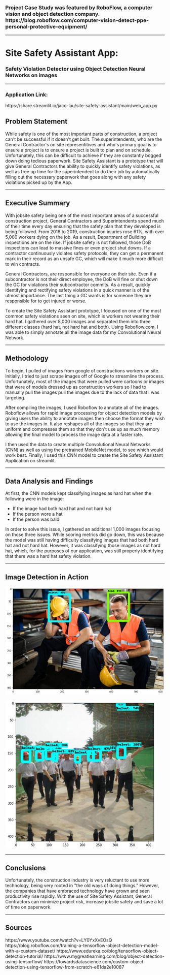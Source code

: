 <h3> Project Case Study was featured by RoboFlow, a computer vision and object detection company.  https://blog.roboflow.com/computer-vision-detect-ppe-personal-protective-equipment/</h3>
<hr>
<h1>Site Safety Assistant App:</h1>
<h3>Safety Violation Detector using Object Detection Neural Networks on images</h3>
<hr>
<h3>Application Link:</h3>
https://share.streamlit.io/jaco-lau/site-safety-assistant/main/web_app.py
<h2> Problem Statement</h2>

While safety is one of the most important parts of construction, a project can't be successful if it doesn't get built.  The superintendents, who are the General Contractor's on site representitives and who's primary goal is to ensure a project is to ensure a project is built to plan and on schedule.  Unfortunately, this can be difficult to achieve if they are constantly bogged down doing tedious paperwork.  Site Safety Assistant is a prototype that will give General Contractors the ability to quickly identify safety violations, as well as free up time for the superintendent to do their job by automatically filling out the necessary paperwork that goes along with any safety violations picked up by the App.
<hr>
<h2> Executive Summary</h2>

With jobsite safety being one of the most important areas of a successful construction project, General Contractors and Superintendents spend much of their time every day ensuring that the safety plan that they developed is being followed.  From 2018 to 2019, construction injuries rose 61%, with over 5,000 workers dying on the job.  As a result, Department of Building inspections are on the rise.  If jobsite safety is not followed, those DoB inspections can lead to massive fines or even project shut downs.  If a contractor continuously violates safety protocols, they can get a permanent mark in their record as an unsafe GC, which will make it much more difficult to win contracts.  

General Contractors, are responsible for everyone on their site.  Even if a subcontractor is not their direct employee, the DoB will fine or shut down the GC for violations their subcontractor commits.  As a result, quickly identifying and rectifying safety violations in a quick manner is of the utmost importance.  The last thing a GC wants is for someone they are responsible for to get injured or worse.  

To create the Site Safety Assistant prototype, I focused on one of the most common safety violations seen on site, which is workers not wearing their hard hat.  I gathered over 8,000 images and separated them into three different classes (hard hat, not hard hat and both).  Using Roboflow.com, I was able to simply annotate all the image data for my Convolutional Neural Network.  
<hr>
<h2> Methodology </h2>

To begin, I pulled of images from google of constructions workers on site.  Initially, I tried to just scrape images off of Google to streamline the process.  Unfortunately, most of the images that were pulled were cartoons or images that were of models dressed up as construction workers so I had to manually pull the images pull the images due to the lack of data that I was targeting. 

After compiling the images, I used Roboflow to annotate all of the images.  Roboflow allows for rapid image processing for object detection models by giving users the ability to annotate images then choose the format they wish to use the images in.  It also reshapes all of the images so that they are uniform and compresses them so that they don't use up as much memory allowing the final model to process the image data at a faster rate.

I then used the data to create multiple Convolutional Neural Networks (CNN) as well as using the pretrained MobileNet model, to see which would work best. Finally, I used this CNN model to create the Site Safety Assistant Application on streamlit.
<hr>
<h2> Data Analysis and Findings</h2>

At first, the CNN models kept classifying images as hard hat when the following were in the image:

- If the image had both hard hat and not hard hat
- If the person wore a hat
- If the person was bald

In order to solve this issue, I gathered an additional 1,000 images focusing on those three issues.  While scoring metrics did go down, this was because the model was still having difficulty classifying images that had both hard hat and not hard hat.  However, it was classifying those images as not hard hat, which, for the purposes of our application, was still properly identifying that there was a hard hat safety violation.
<hr>
<h2> Image Detection in Action</h2>
<p>
    <img src="./app_examples/final_image_detection/download-1.png" alt="drawing" />
</p>
<p>
    <img src="./app_examples/final_image_detection/download.png" alt="drawing" />
</p>
<hr>
<h2> Conclusions</h2>
Unfortunately, the construction industry is very reluctant to use more technology, being very rooted in "the old ways of doing things." However, the companies that have embraced technology have grown and seen productivity rise rapidly.  With the use of Site Safety Assistant, General Contractors can minimize project risk, increase jobsite safety and save a lot of time on paperwork.
<hr>
<h2> Sources</h2>
https://www.youtube.com/watch?v=LY0YxXvEOsQ
https://blog.roboflow.com/training-a-tensorflow-object-detection-model-with-a-custom-dataset/
https://www.edureka.co/blog/tensorflow-object-detection-tutorial/
https://www.mygreatlearning.com/blog/object-detection-using-tensorflow/
https://towardsdatascience.com/custom-object-detection-using-tensorflow-from-scratch-e61da2e10087
